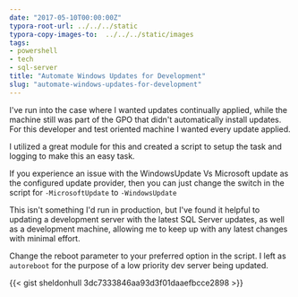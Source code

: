 ```yaml
---
date: "2017-05-10T00:00:00Z"
typora-root-url: ../../../static
typora-copy-images-to:  ../../../static/images
tags:
- powershell
- tech
- sql-server
title: "Automate Windows Updates for Development"
slug: "automate-windows-updates-for-development"
---
```


I've run into the case where I wanted updates continually applied, while the machine still was part of the GPO that didn't automatically install updates. For this developer and test oriented machine I wanted every update applied.

I utilized a great module for this and created a script to setup the task and logging to make this an easy task.

If you experience an issue with the WindowsUpdate Vs Microsoft update as the configured update provider, then you can just change the switch in the script for  `-MicrosoftUpdate` to  `-WindowsUpdate`

This isn't something I'd run in production, but I've found it helpful to updating a development server with the latest SQL Server updates, as well as a development machine, allowing me to keep up with any latest changes with minimal effort.

Change the reboot parameter to your preferred option in the script. I left as `autoreboot` for the purpose of a low priority dev server being updated.

{{< gist sheldonhull  3dc7333846aa93d3f01daaefbcce2898 >}}
